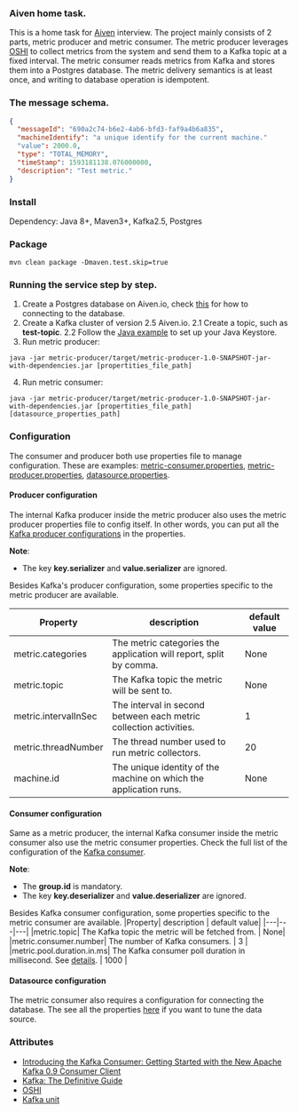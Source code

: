 ### Aiven home task.

This is a home task for [Aiven](https://aiven.io/) interview. The project mainly consists of 2 parts, metric producer and metric consumer.
The metric producer leverages [OSHI](https://github.com/oshi/oshi) to collect metrics from the system and send them to a Kafka topic at a fixed interval.
The metric consumer reads metrics from Kafka and stores them into a Postgres database. The metric delivery semantics is at least once, and writing to database operation is idempotent.

### The message schema.
```json
{
  "messageId": "690a2c74-b6e2-4ab6-bfd3-faf9a4b6a835",  
  "machineIdentify": "a unique identify for the current machine."
  "value": 2000.0,                
  "type": "TOTAL_MEMORY",
  "timeStamp": 1593181138.076000000,
  "description": "Test metric."
}
```


### Install 
Dependency: Java 8+, Maven3+, Kafka2.5, Postgres
### Package
```shell script
mvn clean package -Dmaven.test.skip=true
```
### Running the service step by step.
1. Create a Postgres database on Aiven.io, check [this](https://help.aiven.io/en/articles/489573-getting-started-with-aiven-postgresql) for how to connecting to the database.
2. Create a Kafka cluster of version 2.5 Aiven.io.
  2.1 Create a topic, such as **test-topic**.
  2.2 Follow the [Java example](https://help.aiven.io/en/articles/489572-getting-started-with-aiven-kafka) to set up your Java Keystore.
3. Run metric producer:
```shell script
java -jar metric-producer/target/metric-producer-1.0-SNAPSHOT-jar-with-dependencies.jar [propertities_file_path]
```
4. Run metric consumer:
```shell script
java -jar metric-producer/target/metric-producer-1.0-SNAPSHOT-jar-with-dependencies.jar [propertities_file_path] [datasource_properties_path]
```
### Configuration
The consumer and producer both use properties file to manage configuration. These are examples:
[metric-consumer.properties](consumer.properties), [metric-producer.properties](producer.properties), [datasource.properties](datasource.properties).

#### Producer configuration
The internal Kafka producer inside the metric producer also uses the metric producer properties file to config itself. In other words, you can put all the [Kafka producer configurations](https://docs.confluent.io/current/installation/configuration/producer-configs.html#cp-config-producer) in the properties.

**Note**: 
- The key **key.serializer** and **value.serializer** are ignored.

Besides Kafka's producer configuration, some properties specific to the metric producer are available.

 |Property| description | default value|
 |---|---|---|
 | metric.categories | The metric categories the application will report, split by comma. |  None |
 |metric.topic| The Kafka topic the metric will be sent to. | None|
 |metric.intervalInSec| The interval in second between each metric collection activities. | 1 |
 | metric.threadNumber  | The thread number used to run metric collectors.     | 20 |
 | machine.id | The unique identity of the machine on which the application runs.  | None |

#### Consumer configuration
Same as a metric producer, the internal Kafka consumer inside the metric consumer also use the metric consumer properties. Check the full list of the configuration of the [Kafka consumer](https://docs.confluent.io/current/installation/configuration/consumer-configs.html).

**Note**: 
- The **group.id** is mandatory.
- The key **key.deserializer** and **value.deserializer** are ignored.

Besides Kafka consumer configuration, some properties specific to the metric consumer are available.
 |Property| description | default value|
 |---|---|---|
 |metric.topic| The Kafka topic the metric will be fetched from. | None|
 |metric.consumer.number| The number of Kafka consumers. | 3 |
 |metric.pool.duration.in.ms| The Kafka consumer poll duration in millisecond. See [details](https://kafka.apache.org/25/javadoc/index.html?org/apache/kafka/clients/consumer/KafkaConsumer.html). | 1000 |
 
#### Datasource configuration 
The metric consumer also requires a configuration for connecting the database. The see all the properties [here](https://github.com/brettwooldridge/HikariCP) if you want to tune the data source.

### Attributes
- [Introducing the Kafka Consumer: Getting Started with the New Apache Kafka 0.9 Consumer Client](https://www.confluent.io/blog/tutorial-getting-started-with-the-new-apache-kafka-0-9-consumer-client/)
- [Kafka: The Definitive Guide](https://www.oreilly.com/library/view/kafka-the-definitive/9781491936153/)
- [OSHI](https://github.com/oshi/oshi)
- [Kafka unit](https://github.com/salesforce/kafka-junit)

